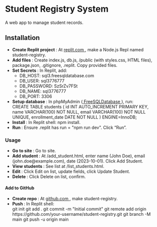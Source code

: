 <h1> Student Registry System </h1> 
<p> A web app to manage student records. </p>
<h2> Installation </h2>
<ul> <li> <b> Create Replit project </b>: At <a href="https://replit.com"> replit.com </a>, make a Node.js Repl named student-registry. 
</li> 
<li> <b> Add files </b>: Create index.js, db.js, /public (with styles.css, HTML files), package.json, .gitignore, .replit. Copy provided files. </li>
<li> <b> Set Secrets </b>: In Replit, add: 
<br>
<ul> <li> DB_HOST: sql3.freesqldatabase.com </li>
<li> DB_USER: sql3776777 </li> 
<li> DB_PASSWORD: SzSrZv7FSt </li> 
<li> DB_NAME: sql3776777 </li> 
<li> DB_PORT: 3306 </li></ul> </li>
<li>
<b> Setup database </b>: In phpMyAdmin (<a href="https://www.freesqldatabase.com"> FreeSQLDatabase </a>), run:
<br> CREATE TABLE students ( id INT AUTO_INCREMENT PRIMARY KEY, name VARCHAR(100) NOT NULL, email VARCHAR(100) NOT NULL UNIQUE, enrollment_date DATE NOT NULL ) ENGINE=InnoDB; </li>
<li> <b> Install </b>: In Replit shell: npm install. </li>
<li> <b> Run </b>: Ensure .replit has run = "npm run dev". Click “Run”. </li> </ul>
<h3> Usage </h3> <ul>
<li> <b> Go to site </b>: Go to site. </li>
<li> <b> Add student </b>: At /add_student.html, enter name (John Doe), email (john.doe@example.com), date (2023-10-01). Click Add Student. </li>
<li> <b> View students </b>: See list at /list_students.html. </li>
<li> <b> Edit </b>: Click Edit on list, update fields, click Update Student. </li>
<li> <b> Delete </b>: Click Delete on list, confirm. </li> </ul>
<h4> Add to GitHub </h4> <ul>
<li> <b> Create repo </b>: At <a href="https://github.com"> github.com </a>, make student-registry. </li>
<li> <b> Push </b>: In Replit shell: <br> git init git add . git commit -m "Initial commit" git remote add origin https://github.com/your-username/student-registry.git git branch -M main git push -u origin main
</li>
</ul>
